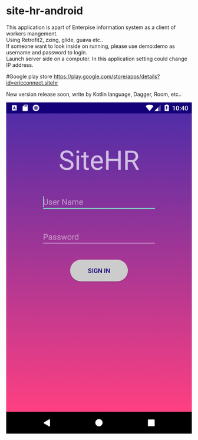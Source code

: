 # site-hr-android
This application is apart of Enterpise information system as a client of workers mangement.
<br/>Using Retrofit2, zxing, glide, guava etc..
<br/>If someone want to look inside on running, please use demo:demo as username and password to login.
<br/>Launch server side on a computer. In this application setting could change IP address.

#Google play store
https://play.google.com/store/apps/details?id=ericconnect.sitehr

New version release soon, write by Kotlin language, Dagger, Room, etc..

![login Activity](https://github.com/EricConnect/site-hr-android/blob/master/arts/Screenshot_1524062430.png?s=200)
